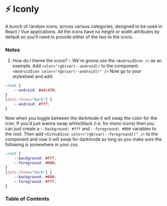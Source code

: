 # ⚡️ Iconly

A bunch of random icons, across various categories, designed to be used in React
/ Vue applications. All the icons have no height or width attributes by default
so you'll need to provide either of the two to the icons.

### Notes

1. How do I theme the icons? :: We're gonna use the `<AndroidIcon />` as an
   example. Add `color="rgb(var(--android))` to the component:
   `<AndroidIcon color="rgb(var(--android))" />` Now go to your stylesheet and
   add:

```css
:root {
    --android: #a4c439;
}
[data-theme="dark"] {
    --android: #fff;
}
```

Now when you toggle between the darkmode it will swap the color for the icon. If
you'd just wanna swap white/black (i.e. for mono icons) then you can just create
a `--background: #fff` and `--foreground: #000` variables to the root. Then add
`<GithubIcon color="rgb(var(--foreground))" />` to the component and now it will
swap for darkmode as long as you make sure the following is somewhere in your
css:

```css
:root {
    --background: #fff;
    --foreground: #000;
}
[data-theme="dark"] {
    --background: #000;
    --foreground: #fff;
}
```

### Table of Contents
